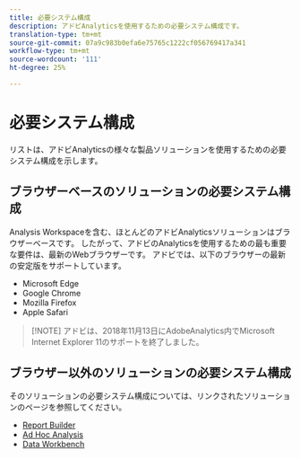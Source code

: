 ```yaml
---
title: 必要システム構成
description: アドビAnalyticsを使用するための必要システム構成です。
translation-type: tm+mt
source-git-commit: 07a9c983b0efa6e75765c1222cf056769417a341
workflow-type: tm+mt
source-wordcount: '111'
ht-degree: 25%

---
```



# 必要システム構成

リストは、アドビAnalyticsの様々な製品ソリューションを使用するための必要システム構成を示します。

## ブラウザーベースのソリューションの必要システム構成

Analysis Workspaceを含む、ほとんどのアドビAnalyticsソリューションはブラウザーベースです。 したがって、アドビのAnalyticsを使用するための最も重要な要件は、最新のWebブラウザーです。 アドビでは、以下のブラウザーの最新の安定版をサポートしています。

* Microsoft Edge
* Google Chrome
* Mozilla Firefox
* Apple Safari

>[!NOTE] アドビは、2018年11月13日にAdobeAnalytics内でMicrosoft Internet Explorer 11のサポートを終了しました。

## ブラウザー以外のソリューションの必要システム構成

そのソリューションの必要システム構成については、リンクされたソリューションのページを参照してください。

* [Report Builder](/help/analyze/report-builder/setup/system-requirements.md)
* [Ad Hoc Analysis](/help/analyze/ad-hoc-analysis/c-getting-started.md)
* [Data Workbench](https://docs.adobe.com/content/help/ja-JP/data-workbench/using/install/c-data-workbench-client-install.html)
